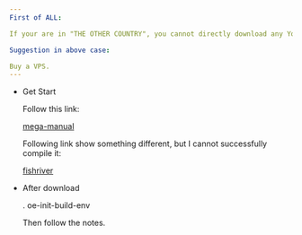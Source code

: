 ```yaml
---
First of ALL: 

If your are in "THE OTHER COUNTRY", you cannot directly download any Yocto Project.

Suggestion in above case: 

Buy a VPS.
---
```

* Get Start

   Follow this link:
   
   [mega-manual](http://www.yoctoproject.org/docs/2.3/mega-manual/mega-manual.html)

   Following link show something different, but I cannot successfully compile it:
   
   [fishriver](https://wiki.yoctoproject.org/wiki/Transcript:_from_git_checkout_to_meta-intel_BSP)

* After download

   . oe-init-build-env
   
   Then follow the notes.






